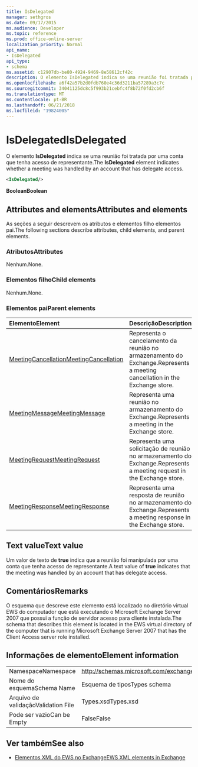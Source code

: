 ```yaml
---
title: IsDelegated
manager: sethgros
ms.date: 09/17/2015
ms.audience: Developer
ms.topic: reference
ms.prod: office-online-server
localization_priority: Normal
api_name:
- IsDelegated
api_type:
- schema
ms.assetid: c12907db-be80-4924-9469-8e58612cf42c
description: O elemento IsDelegated indica se uma reunião foi tratada por uma conta que tenha acesso de representante.
ms.openlocfilehash: a6f42a57b2d0fdb760e4c36d3211ba57289a3c7c
ms.sourcegitcommit: 34041125dc8c5f993b21cebfc4f8b72f0fd2cb6f
ms.translationtype: MT
ms.contentlocale: pt-BR
ms.lasthandoff: 06/21/2018
ms.locfileid: "19824005"
---
```

# <a name="isdelegated"></a><span data-ttu-id="fd397-103">IsDelegated</span><span class="sxs-lookup"><span data-stu-id="fd397-103">IsDelegated</span></span>

<span data-ttu-id="fd397-104">O elemento **IsDelegated** indica se uma reunião foi tratada por uma conta que tenha acesso de representante.</span><span class="sxs-lookup"><span data-stu-id="fd397-104">The **IsDelegated** element indicates whether a meeting was handled by an account that has delegate access.</span></span> 
  
```xml
<IsDelegated/>
```

 <span data-ttu-id="fd397-105">**Boolean**</span><span class="sxs-lookup"><span data-stu-id="fd397-105">**Boolean**</span></span>
## <a name="attributes-and-elements"></a><span data-ttu-id="fd397-106">Attributes and elements</span><span class="sxs-lookup"><span data-stu-id="fd397-106">Attributes and elements</span></span>

<span data-ttu-id="fd397-107">As seções a seguir descrevem os atributos e elementos filho elementos pai.</span><span class="sxs-lookup"><span data-stu-id="fd397-107">The following sections describe attributes, child elements, and parent elements.</span></span>
  
### <a name="attributes"></a><span data-ttu-id="fd397-108">Atributos</span><span class="sxs-lookup"><span data-stu-id="fd397-108">Attributes</span></span>

<span data-ttu-id="fd397-109">Nenhum.</span><span class="sxs-lookup"><span data-stu-id="fd397-109">None.</span></span>
  
### <a name="child-elements"></a><span data-ttu-id="fd397-110">Elementos filho</span><span class="sxs-lookup"><span data-stu-id="fd397-110">Child elements</span></span>

<span data-ttu-id="fd397-111">Nenhum.</span><span class="sxs-lookup"><span data-stu-id="fd397-111">None.</span></span>
  
### <a name="parent-elements"></a><span data-ttu-id="fd397-112">Elementos pai</span><span class="sxs-lookup"><span data-stu-id="fd397-112">Parent elements</span></span>

|<span data-ttu-id="fd397-113">**Elemento**</span><span class="sxs-lookup"><span data-stu-id="fd397-113">**Element**</span></span>|<span data-ttu-id="fd397-114">**Descrição**</span><span class="sxs-lookup"><span data-stu-id="fd397-114">**Description**</span></span>|
|:-----|:-----|
|[<span data-ttu-id="fd397-115">MeetingCancellation</span><span class="sxs-lookup"><span data-stu-id="fd397-115">MeetingCancellation</span></span>](meetingcancellation.md) <br/> |<span data-ttu-id="fd397-116">Representa o cancelamento da reunião no armazenamento do Exchange.</span><span class="sxs-lookup"><span data-stu-id="fd397-116">Represents a meeting cancellation in the Exchange store.</span></span>  <br/> |
|[<span data-ttu-id="fd397-117">MeetingMessage</span><span class="sxs-lookup"><span data-stu-id="fd397-117">MeetingMessage</span></span>](meetingmessage.md) <br/> |<span data-ttu-id="fd397-118">Representa uma reunião no armazenamento do Exchange.</span><span class="sxs-lookup"><span data-stu-id="fd397-118">Represents a meeting in the Exchange store.</span></span>  <br/> |
|[<span data-ttu-id="fd397-119">MeetingRequest</span><span class="sxs-lookup"><span data-stu-id="fd397-119">MeetingRequest</span></span>](meetingrequest.md) <br/> |<span data-ttu-id="fd397-120">Representa uma solicitação de reunião no armazenamento do Exchange.</span><span class="sxs-lookup"><span data-stu-id="fd397-120">Represents a meeting request in the Exchange store.</span></span>  <br/> |
|[<span data-ttu-id="fd397-121">MeetingResponse</span><span class="sxs-lookup"><span data-stu-id="fd397-121">MeetingResponse</span></span>](meetingresponse.md) <br/> |<span data-ttu-id="fd397-122">Representa uma resposta de reunião no armazenamento do Exchange.</span><span class="sxs-lookup"><span data-stu-id="fd397-122">Represents a meeting response in the Exchange store.</span></span>  <br/> |
   
## <a name="text-value"></a><span data-ttu-id="fd397-123">Text value</span><span class="sxs-lookup"><span data-stu-id="fd397-123">Text value</span></span>

<span data-ttu-id="fd397-124">Um valor de texto de **true** indica que a reunião foi manipulada por uma conta que tenha acesso de representante.</span><span class="sxs-lookup"><span data-stu-id="fd397-124">A text value of **true** indicates that the meeting was handled by an account that has delegate access.</span></span> 
  
## <a name="remarks"></a><span data-ttu-id="fd397-125">Comentários</span><span class="sxs-lookup"><span data-stu-id="fd397-125">Remarks</span></span>

<span data-ttu-id="fd397-126">O esquema que descreve este elemento está localizado no diretório virtual EWS do computador que está executando o Microsoft Exchange Server 2007 que possui a função de servidor acesso para cliente instalada.</span><span class="sxs-lookup"><span data-stu-id="fd397-126">The schema that describes this element is located in the EWS virtual directory of the computer that is running Microsoft Exchange Server 2007 that has the Client Access server role installed.</span></span>
  
## <a name="element-information"></a><span data-ttu-id="fd397-127">Informações de elemento</span><span class="sxs-lookup"><span data-stu-id="fd397-127">Element information</span></span>

|||
|:-----|:-----|
|<span data-ttu-id="fd397-128">Namespace</span><span class="sxs-lookup"><span data-stu-id="fd397-128">Namespace</span></span>  <br/> |http://schemas.microsoft.com/exchange/services/2006/types  <br/> |
|<span data-ttu-id="fd397-129">Nome do esquema</span><span class="sxs-lookup"><span data-stu-id="fd397-129">Schema Name</span></span>  <br/> |<span data-ttu-id="fd397-130">Esquema de tipos</span><span class="sxs-lookup"><span data-stu-id="fd397-130">Types schema</span></span>  <br/> |
|<span data-ttu-id="fd397-131">Arquivo de validação</span><span class="sxs-lookup"><span data-stu-id="fd397-131">Validation File</span></span>  <br/> |<span data-ttu-id="fd397-132">Types.xsd</span><span class="sxs-lookup"><span data-stu-id="fd397-132">Types.xsd</span></span>  <br/> |
|<span data-ttu-id="fd397-133">Pode ser vazio</span><span class="sxs-lookup"><span data-stu-id="fd397-133">Can be Empty</span></span>  <br/> |<span data-ttu-id="fd397-134">False</span><span class="sxs-lookup"><span data-stu-id="fd397-134">False</span></span>  <br/> |
   
## <a name="see-also"></a><span data-ttu-id="fd397-135">Ver também</span><span class="sxs-lookup"><span data-stu-id="fd397-135">See also</span></span>



- [<span data-ttu-id="fd397-136">Elementos XML do EWS no Exchange</span><span class="sxs-lookup"><span data-stu-id="fd397-136">EWS XML elements in Exchange</span></span>](ews-xml-elements-in-exchange.md)

